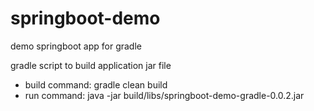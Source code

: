 # springboot-demo
demo springboot app for gradle 

gradle script to build application jar file

* build command:
  gradle clean build 
* run command: 
  java -jar build/libs/springboot-demo-gradle-0.0.2.jar
